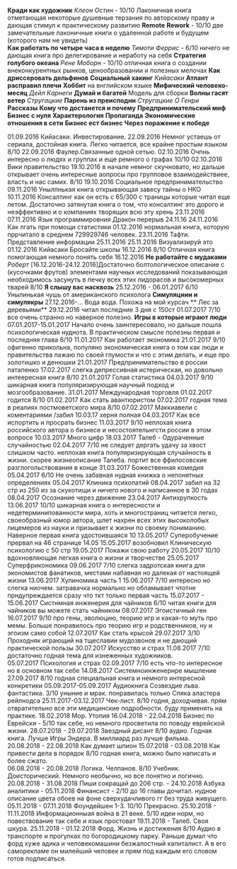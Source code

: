 ﻿**Кради как художник** *Клеон Остин* - 10/10 Лаконичная книга отметающая некоторые душевные терзания по авторскому праву и дающая стимул к практическому развитию
**Remote**
**Rework** - 10/10 две замечательные лаконичные книги о удаленной работе и будущем (которого нам не увидеть)  
**Как работать по четыре часа в неделю** *Тимоти Феррис* - 6/10 ничего не дающая книга про делегирование и неработу на себя
**Стратегия голубого океана** *Рене Моборн* - 10/10 отличная книга о создании внеконкурентных рынков, ценообразовании и полезных мелочах
**Как дриссеровать дельфинов**
**Социальный хакинг**
*Кийасаки*
**Атлант расправил плечи**
**Хоббит** на внглийском языке
**Мифический человеко-месяц**
*Дейл Карнеги*
**Думай и багатей**
Модель для сборки
**Волны гасят ветер** *Стругацкие*
**Парень из преисподни** *Стругацкие*
*О Генри* **Рассказы**
**Кому что достанется и почему**
**Предпринимательский миф**
**Бизнес с нуля**
**Характерология**
**Пропаганда**
**Экономические отношения в сети**
**Бизнес ест бизнес**
**Через поражение к победе**

01.09.2016 Кийасаки. Инвестирование. 22.09.2016 Немног устаешь от сериала, достойная книга. Легко читается, все крайне простым языком 8/10
22.09.2016 Фаулер.Связанные одной сетью. 02.10.2016 Очпнь интересно о людях и группах и еще ремного о графах 10/10
02.10.2016 Вики правительство 19.10.2016 в начале немног скучновато, но дальше открывает очень интересные аопросы про групповое взаимодействиее, власть и нас самих. 8/10
19.10.2016 Социальное предпринимательство 09.11.2016 Унылпнькая книга открывающая завесу тайны о НКО
10.11.2016 Консалтинг как он есть с 65/300 с траницы которые читал еще летом. Достаточно затянутая книга о том, что консалтинг это дорого и неэффективно и о компаниях творящих всю эту хрень  23.11.2016 
07.11.2016 Язык программировния Дракон перерыв 24.11.16
24.11.2016 Как лгать при помощи статистики 01.12.2016 нормальная книга, которую пррчитало в среднем 729929746 человек.
23.11.2016 Тафти. Представление информации 25.11.2016
25.11.2016 Визуализируй это
01.12.2016 Кийасаки Бросайте школы 16.12.2016 8/10 Отличная книга помогающая немного понять себя
16.12.2016
**Не работайте с мудаками**
*Роберт* [16.12.2016-24.12.2016]Достаточно болтологическое описание с (кусочками фрутов) элементами научных исследований показывающая необходимось засунуть в печку всех этих пидорасов и высокомерных тварей
8/10 
**Я слышу вас насквозь** 25.12.2016 - 06.01.2017  6/10 Унылинькая чушь от американского психолога
**Симуляциии и симулякры** 27.12.2016-... Вода вода. Похожа на мой курсач
** Лес за деревьями** 29.12.2016  читал последние 3 дня с 150ст 01.07.2017 7/10 все очень странно но наверное полезно.
**Игры в которые играют люди** 07.01.2017-15.01.2017 Начало очень заинтересовало, но дальше пошла психологическая нуднота. В практическом смысле полезны первая и последняя глава 6/10
11.01.2017 Как работает экономика 21.01.2017 9/10 офигенно прикольна, популяно экономическая книга о том как люди и правительства лажаю по своей глумости и что с этим делать, и еще про золотишко и денюшки
21.01.2017 Предпринимательство в россии патапенко 17.02.2017 слегка депрессивная истерическая, но довольно интеересная книга 8/10
21.01.2017 Голая статистика 04.03.2017 9/10 шикарная книга популяризирующая научный подход и мозгообразование.
31.01.2017 Международная торговля 01.02.2017 годится 8/10
01.02.2017 Как стать авантюристом 07.02.2017 годная тема в реалиях постмоветского мира 8/10
07.02.2017 Маккиавели с коментариями /забил 10.03.17 херня полная
04.03.2017 Как все испортить и просрать бизнес 11.03.2017 9/10 неплохая книга российского автора о бизнесе и несостоятельнгсти россии в этом вопросе
10.03.2017 Много цифр
18.03.2017 Талеб - Одураченные случайностью 02.04.2017 7/10 не следует дергать удачу за хвост слишком часто. неплохая книга популяризирующая случайность в жизни. скорее жизнеописание Талеба. портит все ффилосовские разглогольствования в конце
31.03.2017 Божественная комедия 05.04.2017 6/10 Не очень забавная нудная книжка о непонятных определениях
05.04.2017 Клиника психопатий 08.04.2017 забил на 32 стр из 250 из за скукотищи и ничего нового и написанное в 30 годах
08.04.2017 Осознание через движение
23.04.2017 Антихрупкость 13.06.2017 10/10 шикарная книга о интересности и недетерминипованности мира, хоть и многостраниц читается легко, своеобразный юмор автора, шлет нахрен всех этих высоколобых лицемеров из науки и призывает к жизни по своему пониманию. Наверное первая книга удостоившаяся 10
13.05.2017 Суперобучение прервал на 46 странице 14.05
15.05.2017 возобновил Клиническую психологию с 50 стр
19.05.2017 Покажи свою работу 20.05.2017 10/10 вдохновляющая легкая книга о жизни и творчестве
25.05.2017 Суперфрикономика 09.06.2017 7/10 слегка задротская книга для экономистов фанатиков, местами набавная но далекая от настоящей жизни
13.06.2017 Хулиномика часть 1 15.06.2017 7/10 интересно но слегка ниочем. затравачка нормально но обламывает чтотне прндупреждается сразу что ткт только первая часть
15.07.2017 - 15.06.2017 Сиcтнмная инженерия для чайников 6/10 читая книги для чайников вы можете стать чайником
08.07.2017 Эгоистичный ген 16.07.2017 9/10 про гены, эволюцию, теорию игр и какая-то муть про мемы. Больше понравилось про теорию игр и родственников, ну и эгоизм само собой
12.07.2017 Как стать крысой 29.07.2017 3/10 Проходняк играющий на тщеславии мудозвонов и не дающий практической пользы
30.07.2017 Искусство и страх 11.08.2017 7/10 достаточно годная тема для изнеженных художников.  
05.07.2017 Психология и страх 02.09.2017 7/10 есть что-то интересное но в основном так себе
14.08.2017 Системноинженернре мышление 27.09.2017 8/10 годная специальная книга и немного интересной конкретики
05.09.2017-05.09.2017 Аудиокнига Созвездие льва. фантастика. 3/10 уныние и мрак. понравилась только Спяка аластера рейлнодса
25.11.2017-03.12.2017 Чек-лист. 8/10 годня, доходчивая. прям отвратительно все эти медицинские подробности. буду применять на практике.
18.02.2018 Мор. Утопия
16.04.2018 - 22.04.2018 Бизнес по Еврейски - 5/10 так себе, но немного просветила по поводу еврейской жизни.
28.07.2018 - 29.07.2018 Звездный дисант 8/10 аудио. Годная книга. Лучше Игры Эндера.  В миллиард раз лучше фильма.   
20.08.2018 - 22.08.2018 Как думает шпион
15.07.2018 - 03.08.2018 Как привести дела в порядок 8/10 годная книга, можно было написать и более сжато.  
06.08.2018 - 20.08.2018 Логика. Челпанов. 8/10 Учебник. Доисторический. Немного необычно, но все понятно и логично. 
20.08.2018 - 31.08.2018 Пиши сокращай до 206 стр.
           - 24.10.2018 Азбука аналитики
	   - 05.11.2018 Финансист - 2/10 до 16 главы дочитал. нудное описание цвета обоев на фоне сверхудачливого гг без труда живущего.
05.11.2018 - 07.11.2018 Фоундейшен 1-3. 10/10 Прекрасно.
25.10.2018 - 11.11.2018 Информационныая война в 21 веке. 5/10 идеи норм, но повествование так себе и язык простоват
19.11.2018 -   Талеб. Своя шкура.
25.11.2018 - 01.12.2018 Форд. Жизнь и  достижения 8/10 Аудио в транспорте и прогулках по богородицкому парку. Раньше думал что форд хуже адика и человекомашини безжалостный капиталист. А в его саморекламе он милейший человек и прям под каждым его словом готов подписаться.


